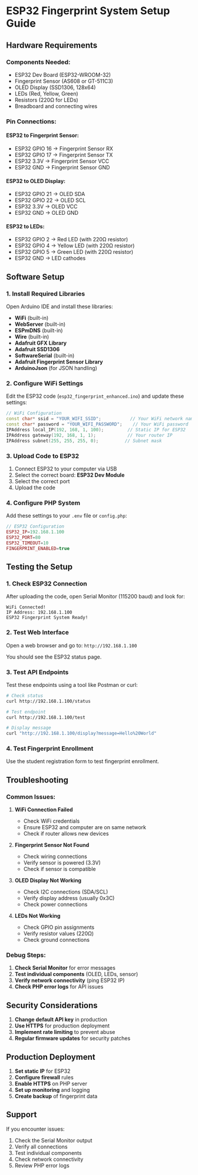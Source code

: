 # ESP32 Fingerprint System Setup Guide

## Hardware Requirements

### Components Needed:
- ESP32 Dev Board (ESP32-WROOM-32)
- Fingerprint Sensor (AS608 or GT-511C3)
- OLED Display (SSD1306, 128x64)
- LEDs (Red, Yellow, Green)
- Resistors (220Ω for LEDs)
- Breadboard and connecting wires

### Pin Connections:

#### ESP32 to Fingerprint Sensor:
- ESP32 GPIO 16 → Fingerprint Sensor RX
- ESP32 GPIO 17 → Fingerprint Sensor TX
- ESP32 3.3V → Fingerprint Sensor VCC
- ESP32 GND → Fingerprint Sensor GND

#### ESP32 to OLED Display:
- ESP32 GPIO 21 → OLED SDA
- ESP32 GPIO 22 → OLED SCL
- ESP32 3.3V → OLED VCC
- ESP32 GND → OLED GND

#### ESP32 to LEDs:
- ESP32 GPIO 2 → Red LED (with 220Ω resistor)
- ESP32 GPIO 4 → Yellow LED (with 220Ω resistor)
- ESP32 GPIO 5 → Green LED (with 220Ω resistor)
- ESP32 GND → LED cathodes

## Software Setup

### 1. Install Required Libraries

Open Arduino IDE and install these libraries:
- **WiFi** (built-in)
- **WebServer** (built-in)
- **ESPmDNS** (built-in)
- **Wire** (built-in)
- **Adafruit GFX Library**
- **Adafruit SSD1306**
- **SoftwareSerial** (built-in)
- **Adafruit Fingerprint Sensor Library**
- **ArduinoJson** (for JSON handling)

### 2. Configure WiFi Settings

Edit the ESP32 code (`esp32_fingerprint_enhanced.ino`) and update these settings:

```cpp
// WiFi Configuration
const char* ssid = "YOUR_WIFI_SSID";           // Your WiFi network name
const char* password = "YOUR_WIFI_PASSWORD";    // Your WiFi password
IPAddress local_IP(192, 168, 1, 100);         // Static IP for ESP32
IPAddress gateway(192, 168, 1, 1);            // Your router IP
IPAddress subnet(255, 255, 255, 0);          // Subnet mask
```

### 3. Upload Code to ESP32

1. Connect ESP32 to your computer via USB
2. Select the correct board: **ESP32 Dev Module**
3. Select the correct port
4. Upload the code

### 4. Configure PHP System

Add these settings to your `.env` file or `config.php`:

```php
// ESP32 Configuration
ESP32_IP=192.168.1.100
ESP32_PORT=80
ESP32_TIMEOUT=10
FINGERPRINT_ENABLED=true
```

## Testing the Setup

### 1. Check ESP32 Connection

After uploading the code, open Serial Monitor (115200 baud) and look for:
```
WiFi Connected!
IP Address: 192.168.1.100
ESP32 Fingerprint System Ready!
```

### 2. Test Web Interface

Open a web browser and go to: `http://192.168.1.100`

You should see the ESP32 status page.

### 3. Test API Endpoints

Test these endpoints using a tool like Postman or curl:

```bash
# Check status
curl http://192.168.1.100/status

# Test endpoint
curl http://192.168.1.100/test

# Display message
curl "http://192.168.1.100/display?message=Hello%20World"
```

### 4. Test Fingerprint Enrollment

Use the student registration form to test fingerprint enrollment.

## Troubleshooting

### Common Issues:

1. **WiFi Connection Failed**
   - Check WiFi credentials
   - Ensure ESP32 and computer are on same network
   - Check if router allows new devices

2. **Fingerprint Sensor Not Found**
   - Check wiring connections
   - Verify sensor is powered (3.3V)
   - Check if sensor is compatible

3. **OLED Display Not Working**
   - Check I2C connections (SDA/SCL)
   - Verify display address (usually 0x3C)
   - Check power connections

4. **LEDs Not Working**
   - Check GPIO pin assignments
   - Verify resistor values (220Ω)
   - Check ground connections

### Debug Steps:

1. **Check Serial Monitor** for error messages
2. **Test individual components** (OLED, LEDs, sensor)
3. **Verify network connectivity** (ping ESP32 IP)
4. **Check PHP error logs** for API issues

## Security Considerations

1. **Change default API key** in production
2. **Use HTTPS** for production deployment
3. **Implement rate limiting** to prevent abuse
4. **Regular firmware updates** for security patches

## Production Deployment

1. **Set static IP** for ESP32
2. **Configure firewall** rules
3. **Enable HTTPS** on PHP server
4. **Set up monitoring** and logging
5. **Create backup** of fingerprint data

## Support

If you encounter issues:
1. Check the Serial Monitor output
2. Verify all connections
3. Test individual components
4. Check network connectivity
5. Review PHP error logs

